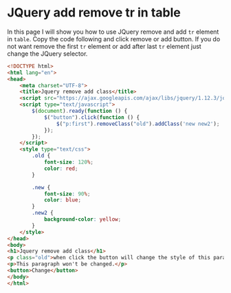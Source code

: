 # JQuery add remove tr in table
In this page I will show you how to use JQuery remove and add `tr` element in `table`. Copy the code following and
click remove or add button. If you do not want remove the first `tr` element or add after last `tr` element just
change the JQuery selector.

```html
<!DOCTYPE html>
<html lang="en">
<head>
    <meta charset="UTF-8">
    <title>Jquery remove add class</title>
    <script src="https://ajax.googleapis.com/ajax/libs/jquery/1.12.3/jquery.min.js"></script>
    <script type="text/javascript">
        $(document).ready(function () {
            $("button").click(function () {
                $("p:first").removeClass("old").addClass('new new2');
            });
        });
    </script>
    <style type="text/css">
        .old {
            font-size: 120%;
            color: red;
        }

        .new {
            font-size: 90%;
            color: blue;
        }
        .new2 {
            background-color: yellow;
        }
    </style>
</head>
<body>
<h1>Jquery remove add class</h1>
<p class="old">when click the button will change the style of this paragraph.</p>
<p>This paragraph won't be changed.</p>
<button>Change</button>
</body>
</html>
```